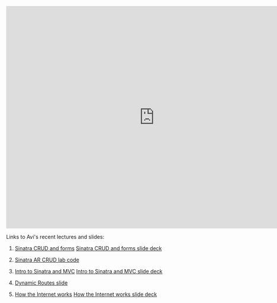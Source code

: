 
<iframe src="https://calendar.google.com/calendar/embed?mode=WEEK&amp;height=600&amp;wkst=1&amp;bgcolor=%23FFFFFF&amp;src=flatironschool.com_d5pd3f5v58300i867vtqk8f6m8%40group.calendar.google.com&amp;color=%232952A3&amp;ctz=America%2FNew_York" style="border-width:0" width="800" height="600" frameborder="0" scrolling="no"></iframe>


Links to Avi's recent lectures and slides:

1. [Sinatra CRUD and forms](https://www.youtube.com/watch?v=HnGS_chhrSQ&feature=youtu.be)
[Sinatra CRUD and forms slide deck](https://docs.google.com/presentation/d/1GKxZ_8-PoNKCwKqSbi9Me4_OqFcgDcqa8ekYnCl1na0/edit#slide=id.g242a979bc9_0_383)

2. [Sinatra AR CRUD lab code](https://github.com/aviflombaum/sinatra-ar-crud-lab-web-071717)

3.  [Intro to Sinatra and MVC](https://www.youtube.com/watch?v=pmiqQiRRY3o&feature=youtu.be)
[Intro to Sinatra and MVC slide deck](https://docs.google.com/presentation/d/1QXLa_GAXnW1iLHweLcw3LGbyRawZDxK7Sn1LvFe5ivs/edit#slide=id.g24238fe91a_0_0)

4.  [Dynamic Routes slide](https://dl.dropboxusercontent.com/s/a3wwt3nyhz1ly16/2017-08-07%20at%205.40%20PM.png)

5.  [How the Internet works](https://www.youtube.com/watch?v=0czHzfa_S1E&feature=youtu.be)
[How the Internet works slide deck](http://flatiron-school.s3.amazonaws.com/etc/How_the_Internet_Works_is_Important.pdf)





